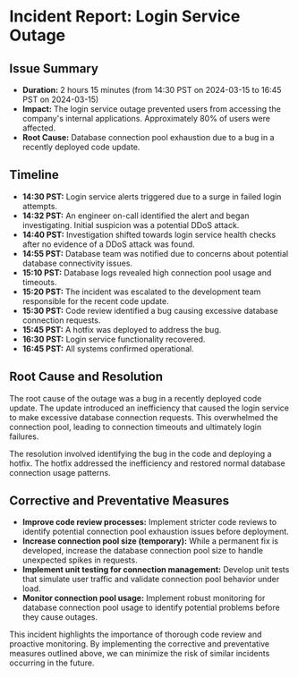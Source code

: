 # Incident Report: Login Service Outage
## Issue Summary

 - **Duration:** 2 hours 15 minutes (from 14:30 PST on 2024-03-15 to 16:45 PST on 2024-03-15)
 - **Impact:** The login service outage prevented users from accessing the company's internal applications. Approximately 80% of users were affected.
 - **Root Cause:** Database connection pool exhaustion due to a bug in a recently deployed code update.

## Timeline

- **14:30 PST:** Login service alerts triggered due to a surge in failed login attempts.
- **14:32 PST:** An engineer on-call identified the alert and began investigating. Initial suspicion was a potential DDoS attack.
- **14:40 PST:** Investigation shifted towards login service health checks after no evidence of a DDoS attack was found.
- **14:55 PST:** Database team was notified due to concerns about potential database connectivity issues.
- **15:10 PST:** Database logs revealed high connection pool usage and timeouts.
- **15:20 PST:** The incident was escalated to the development team responsible for the recent code update.
- **15:30 PST:** Code review identified a bug causing excessive database connection requests.
- **15:45 PST:** A hotfix was deployed to address the bug.
- **16:30 PST:** Login service functionality recovered.
- **16:45 PST:** All systems confirmed operational.

## Root Cause and Resolution

The root cause of the outage was a bug in a recently deployed code update. The update introduced an inefficiency that caused the login service to make excessive database connection requests. This overwhelmed the connection pool, leading to connection timeouts and ultimately login failures.

The resolution involved identifying the bug in the code and deploying a hotfix. The hotfix addressed the inefficiency and restored normal database connection usage patterns.

## Corrective and Preventative Measures

 - **Improve code review processes:** Implement stricter code reviews to identify potential connection pool exhaustion issues before deployment.
 - **Increase connection pool size (temporary):** While a permanent fix is developed, increase the database connection pool size to handle unexpected spikes in requests.
 - **Implement unit testing for connection management:** Develop unit tests that simulate user traffic and validate connection pool behavior under load.
 - **Monitor connection pool usage:** Implement robust monitoring for database connection pool usage to identify potential problems before they cause outages.


This incident highlights the importance of thorough code review and proactive monitoring. By implementing the corrective and preventative measures outlined above, we can minimize the risk of similar incidents occurring in the future.